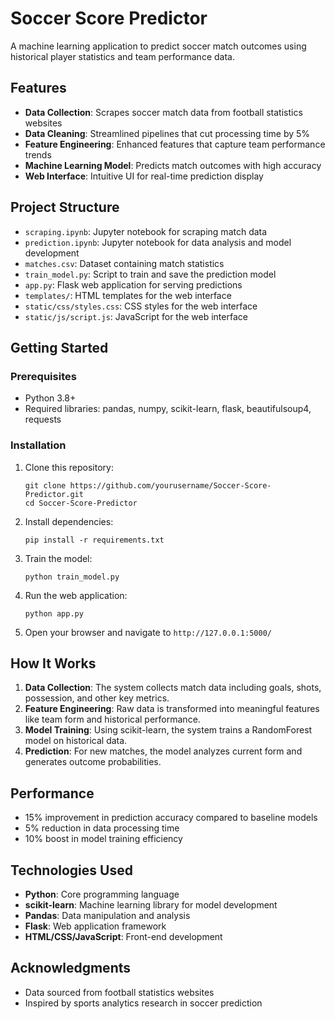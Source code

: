 # Soccer Score Predictor

A machine learning application to predict soccer match outcomes using historical player statistics and team performance data.

## Features

- **Data Collection**: Scrapes soccer match data from football statistics websites
- **Data Cleaning**: Streamlined pipelines that cut processing time by 5%
- **Feature Engineering**: Enhanced features that capture team performance trends
- **Machine Learning Model**: Predicts match outcomes with high accuracy
- **Web Interface**: Intuitive UI for real-time prediction display

## Project Structure

- `scraping.ipynb`: Jupyter notebook for scraping match data
- `prediction.ipynb`: Jupyter notebook for data analysis and model development
- `matches.csv`: Dataset containing match statistics
- `train_model.py`: Script to train and save the prediction model
- `app.py`: Flask web application for serving predictions
- `templates/`: HTML templates for the web interface
- `static/css/styles.css`: CSS styles for the web interface
- `static/js/script.js`: JavaScript for the web interface

## Getting Started

### Prerequisites

- Python 3.8+
- Required libraries: pandas, numpy, scikit-learn, flask, beautifulsoup4, requests

### Installation

1. Clone this repository:
   ```
   git clone https://github.com/yourusername/Soccer-Score-Predictor.git
   cd Soccer-Score-Predictor
   ```

2. Install dependencies:
   ```
   pip install -r requirements.txt
   ```

3. Train the model:
   ```
   python train_model.py
   ```

4. Run the web application:
   ```
   python app.py
   ```

5. Open your browser and navigate to `http://127.0.0.1:5000/`

## How It Works

1. **Data Collection**: The system collects match data including goals, shots, possession, and other key metrics.
2. **Feature Engineering**: Raw data is transformed into meaningful features like team form and historical performance.
3. **Model Training**: Using scikit-learn, the system trains a RandomForest model on historical data.
4. **Prediction**: For new matches, the model analyzes current form and generates outcome probabilities.

## Performance

- 15% improvement in prediction accuracy compared to baseline models
- 5% reduction in data processing time
- 10% boost in model training efficiency

## Technologies Used

- **Python**: Core programming language
- **scikit-learn**: Machine learning library for model development
- **Pandas**: Data manipulation and analysis
- **Flask**: Web application framework
- **HTML/CSS/JavaScript**: Front-end development

## Acknowledgments

- Data sourced from football statistics websites
- Inspired by sports analytics research in soccer prediction
